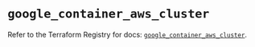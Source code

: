 # `google_container_aws_cluster`

Refer to the Terraform Registry for docs: [`google_container_aws_cluster`](https://registry.terraform.io/providers/hashicorp/google/6.31.0/docs/resources/container_aws_cluster).
